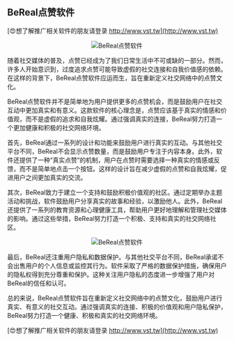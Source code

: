 ## **BeReal点赞软件**

[😍想了解推广相关软件的朋友请登录 http://www.vst.tw](http://www.vst.tw)

 <center><img src="https://vst.tw/MP4/tuiguang/png/8.png" alt="BeReal点赞软件"></center>

随着社交媒体的普及，点赞已经成为了我们日常生活中不可或缺的一部分。然而，许多人开始意识到，过度追求点赞可能导致虚假的社交连接和自我价值感的依赖。在这样的背景下，BeReal点赞软件应运而生，旨在重新定义社交网络中的点赞文化。

BeReal点赞软件并不是简单地为用户提供更多的点赞机会，而是鼓励用户在社交互动中更加真实和有意义。这款软件的核心理念是，点赞应该基于真实的情感和价值观，而不是虚假的追求和自我炫耀。通过强调真实的连接，BeReal努力打造一个更加健康和积极的社交网络环境。

首先，BeReal通过一系列的设计和功能来鼓励用户进行真实的互动。与其他社交平台不同，BeReal不会显示点赞数量，而是鼓励用户专注于内容本身。此外，软件还提供了一种“真实点赞”的机制，用户在点赞时需要选择一种真实的情感或反馈，而不是简单地点击一个按钮。这样的设计旨在减少虚假的点赞和自我炫耀，促进用户之间更加真实的交流。

其次，BeReal致力于建立一个支持和鼓励积极价值观的社区。通过定期举办主题活动和挑战，软件鼓励用户分享真实的故事和经验，以激励他人。此外，BeReal还提供了一系列的教育资源和心理健康工具，帮助用户更好地理解和管理社交媒体的影响。通过这些举措，BeReal努力打造一个积极、支持和真实的社交网络社区。

 <center><img src="https://vst.tw/MP4/tuiguang/png/7.png" alt="BeReal点赞软件"></center>

最后，BeReal还注重用户隐私和数据保护。与其他社交平台不同，BeReal承诺不会出售用户的个人信息或监控其行为。软件采取了严格的数据保护措施，确保用户的隐私权得到充分尊重和保护。这种关注用户隐私的态度进一步增强了用户对BeReal的信任和认可。

总的来说，BeReal点赞软件旨在重新定义社交网络中的点赞文化，鼓励用户进行真实、有意义的社交互动。通过强调真实的连接、积极的价值观和用户隐私保护，BeReal努力打造一个健康、积极和真实的社交网络环境。

[😍想了解推广相关软件的朋友请登录 http://www.vst.tw](http://www.vst.tw)




